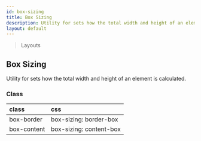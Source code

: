 ```yaml
---
id: box-sizing
title: Box Sizing
description: Utility for sets how the total width and height of an element is calculated.
layout: default
---
```


> Layouts

## Box Sizing

Utility for sets how the total width and height of an element is calculated.

### Class

| <span class="px-3 py-1 text-white bg-charcoal-100 rounded-full">class</span> | <span class="px-3 py-1 text-white bg-charcoal-100 rounded-full">css</span> |
|:--|:--|
| box-border | box-sizing: border-box |
| box-content | box-sizing: content-box |
